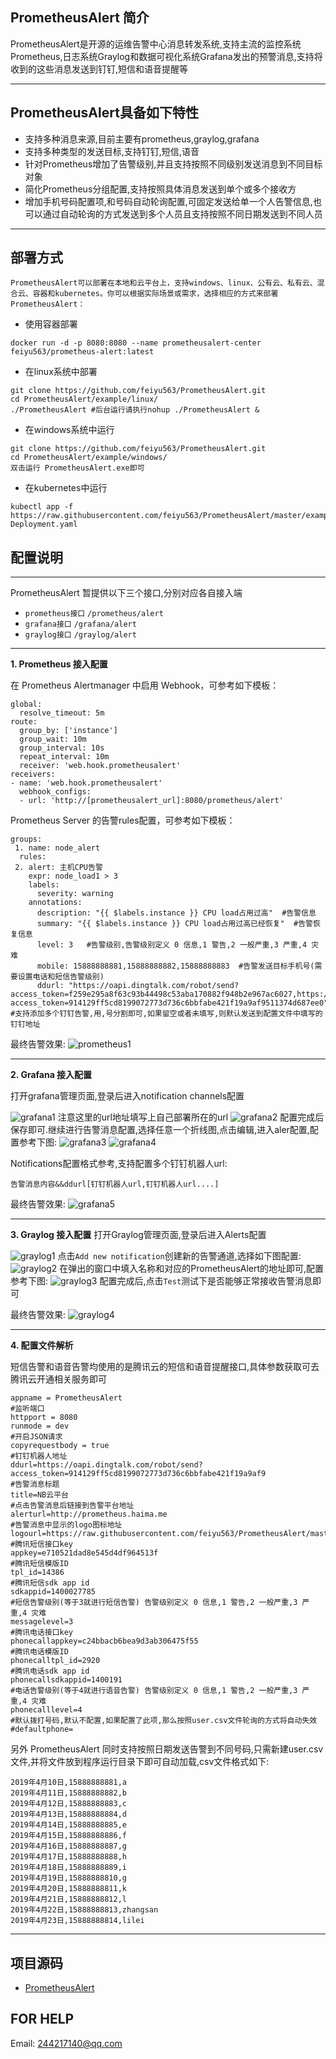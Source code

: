 PrometheusAlert 简介
-----------------

PrometheusAlert是开源的运维告警中心消息转发系统,支持主流的监控系统Prometheus,日志系统Graylog和数据可视化系统Grafana发出的预警消息,支持将收到的这些消息发送到钉钉,短信和语音提醒等

--------------------------------------

PrometheusAlert具备如下特性
---------------------
 - 支持多种消息来源,目前主要有prometheus,graylog,grafana
 - 支持多种类型的发送目标,支持钉钉,短信,语音
 - 针对Prometheus增加了告警级别,并且支持按照不同级别发送消息到不同目标对象
 - 简化Prometheus分组配置,支持按照具体消息发送到单个或多个接收方
 - 增加手机号码配置项,和号码自动轮询配置,可固定发送给单一个人告警信息,也可以通过自动轮询的方式发送到多个人员且支持按照不同日期发送到不同人员

--------------------------------------
部署方式
----

    PrometheusAlert可以部署在本地和云平台上，支持windows、linux、公有云、私有云、混合云、容器和kubernetes。你可以根据实际场景或需求，选择相应的方式来部署PrometheusAlert：

 - 使用容器部署
```
docker run -d -p 8080:8080 --name prometheusalert-center feiyu563/prometheus-alert:latest
```
 - 在linux系统中部署
```
git clone https://github.com/feiyu563/PrometheusAlert.git
cd PrometheusAlert/example/linux/
./PrometheusAlert #后台运行请执行nohup ./PrometheusAlert &
```
- 在windows系统中运行
```
git clone https://github.com/feiyu563/PrometheusAlert.git
cd PrometheusAlert/example/windows/
双击运行 PrometheusAlert.exe即可
```
- 在kubernetes中运行
```
kubectl app -f https://raw.githubusercontent.com/feiyu563/PrometheusAlert/master/example/kubernetes/PrometheusAlert-Deployment.yaml
```

配置说明
----
--------------------------------------

PrometheusAlert 暂提供以下三个接口,分别对应各自接入端

 - `prometheus接口`  `/prometheus/alert`
 - `grafana接口`     `/grafana/alert`
 - `graylog接口`     `/graylog/alert`
 
--------------------------------------

 **1. Prometheus 接入配置**

在 Prometheus Alertmanager 中启用 Webhook，可参考如下模板：

```
global:
  resolve_timeout: 5m
route:
  group_by: ['instance']
  group_wait: 10m
  group_interval: 10s
  repeat_interval: 10m
  receiver: 'web.hook.prometheusalert'
receivers:
- name: 'web.hook.prometheusalert'
  webhook_configs:
  - url: 'http://[prometheusalert_url]:8080/prometheus/alert'
```

Prometheus Server 的告警rules配置，可参考如下模板：

```
groups:
 1. name: node_alert
  rules:
 2. alert: 主机CPU告警
    expr: node_load1 > 3
    labels:
      severity: warning
    annotations:
      description: "{{ $labels.instance }} CPU load占用过高"  #告警信息
      summary: "{{ $labels.instance }} CPU load占用过高已经恢复"  #告警恢复信息
      level: 3   #告警级别,告警级别定义 0 信息,1 警告,2 一般严重,3 严重,4 灾难
      mobile: 15888888881,15888888882,15888888883  #告警发送目标手机号(需要设置电话和短信告警级别)
      ddurl: "https://oapi.dingtalk.com/robot/send?access_token=f259e295a8f63c93b44498c53aba170882f948b2e967ac6027,https://oapi.dingtalk.com/robot/send?access_token=914129ff5cd8199072773d736c6bbfabe421f19a9af9511374d687ee0" #支持添加多个钉钉告警,用,号分割即可,如果留空或者未填写,则默认发送到配置文件中填写的钉钉地址
```
最终告警效果:
![prometheus1](doc/prometheus.png)

--------------------------------------
 **2. Grafana 接入配置**
 
打开grafana管理页面,登录后进入notification channels配置

![grafana1](doc/addchannel.png)
注意这里的url地址填写上自己部署所在的url
![grafana2](doc/addchannel2.png)
配置完成后保存即可.继续进行告警消息配置,选择任意一个折线图,点击编辑,进入aler配置,配置参考下图:
![grafana3](doc/grafanaalert1.png)
![grafana4](doc/grafanaalert2.png)

Notifications配置格式参考,支持配置多个钉钉机器人url:
```
告警消息内容&&ddurl[钉钉机器人url,钉钉机器人url....]
```

最终告警效果:
![grafana5](doc/grafana.png)

--------------------------------------

 **3. Graylog 接入配置**
打开Graylog管理页面,登录后进入Alerts配置

![graylog1](doc/graylog1.png)
点击```Add new notification```创建新的告警通道,选择如下图配置:
![graylog2](doc/graylog2.png)
在弹出的窗口中填入名称和对应的PrometheusAlert的地址即可,配置参考下图:
![graylog3](doc/graylog3.png)
配置完成后,点击```Test```测试下是否能够正常接收告警消息即可

最终告警效果:
![graylog4](doc/graylog4.png)

--------------------------------------

**4. 配置文件解析**

短信告警和语音告警均使用的是腾讯云的短信和语音提醒接口,具体参数获取可去腾讯云开通相关服务即可

```
appname = PrometheusAlert
#监听端口
httpport = 8080
runmode = dev
#开启JSON请求
copyrequestbody = true
#钉钉机器人地址
ddurl=https://oapi.dingtalk.com/robot/send?access_token=914129ff5cd8199072773d736c6bbfabe421f19a9af9
#告警消息标题
title=NB云平台
#点击告警消息后链接到告警平台地址
alerturl=http://prometheus.haima.me
#告警消息中显示的logo图标地址
logourl=https://raw.githubusercontent.com/feiyu563/PrometheusAlert/master/doc/haima.png
#腾讯短信接口key
appkey=e710521dad8e545d4df964513f
#腾讯短信模版ID
tpl_id=14386
#腾讯短信sdk app id
sdkappid=1400027785
#短信告警级别(等于3就进行短信告警) 告警级别定义 0 信息,1 警告,2 一般严重,3 严重,4 灾难
messagelevel=3
#腾讯电话接口key
phonecallappkey=c24bbacb6bea9d3ab306475f55
#腾讯电话模版ID
phonecalltpl_id=2920
#腾讯电话sdk app id
phonecallsdkappid=1400191
#电话告警级别(等于4就进行语音告警) 告警级别定义 0 信息,1 警告,2 一般严重,3 严重,4 灾难
phonecalllevel=4
#默认拨打号码,默认不配置,如果配置了此项,那么按照user.csv文件轮询的方式将自动失效
#defaultphone=
```

另外 PrometheusAlert 同时支持按照日期发送告警到不同号码,只需新建user.csv文件,并将文件放到程序运行目录下即可自动加载,csv文件格式如下:
```
2019年4月10日,15888888881,a
2019年4月11日,15888888882,b
2019年4月12日,15888888883,c
2019年4月13日,15888888884,d
2019年4月14日,15888888885,e
2019年4月15日,15888888886,f
2019年4月16日,15888888887,g
2019年4月17日,15888888888,h
2019年4月18日,15888888889,i
2019年4月19日,15888888810,g
2019年4月20日,15888888811,k
2019年4月21日,15888888812,l
2019年4月22日,15888888813,zhangsan
2019年4月23日,15888888814,lilei
```

--------------------------------------


项目源码
----

 - [PrometheusAlert][1]


  [1]: https://github.com/feiyu563/PrometheusAlert

FOR HELP
----
Email: 244217140@qq.com